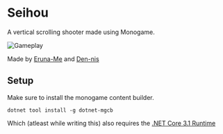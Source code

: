 # Seihou
A vertical scrolling shooter made using Monogame.

![Gameplay](https://i.imgur.com/PPWDBPW.png)

Made by [Eruna-Me](https://github.com/Eruna-Me) and [Den-nis](https://github.com/Den-nis)

## Setup
Make sure to install the monogame content builder.

`dotnet tool install -g dotnet-mgcb`

Which (atleast while writing this) also requires the [.NET Core 3.1 Runtime](https://aka.ms/dotnet-core-applaunch?framework=Microsoft.NETCore.App&framework_version=3.1.0)
